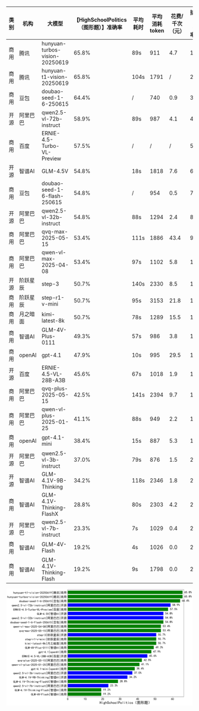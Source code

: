 
|类别|机构|大模型|【HighSchoolPolitics（图形题）】准确率|平均耗时|平均消耗token|花费/千次（元）|排名（准确率）|
|---|---|-----|-------------------|-------|-----------|-----------|-----------|
|商用|腾讯|hunyuan-turbos-vision-20250619|65.8%|89s|911|4.7|1|
|商用|腾讯|hunyuan-t1-vision-20250619|65.8%|104s|1791|/|2|
|商用|豆包|doubao-seed-1-6-250615|64.4%|/|740|0.9|3|
|开源|阿里巴巴|qwen2.5-vl-72b-instruct|58.9%|89s|987|4.1|4|
|商用|百度|ERNIE-4.5-Turbo-VL-Preview|57.5%|/|/|/|5|
|开源|智谱AI|GLM-4.5V|54.8%|18s|1818|7.6|6|
|商用|豆包|doubao-seed-1-6-flash-250615|54.8%|/|954|0.5|7|
|开源|阿里巴巴|qwen2.5-vl-32b-instruct|54.8%|88s|1294|2.4|8|
|商用|阿里巴巴|qvq-max-2025-05-15|53.4%|111s|1886|43.4|9|
|商用|阿里巴巴|qwen-vl-max-2025-04-08|53.4%|97s|1102|5.8|10|
|开源|阶跃星辰|step-3|50.7%|140s|2330|8.5|11|
|商用|阶跃星辰|step-r1-v-mini|50.7%|95s|3153|21.8|12|
|商用|月之暗面|kimi-latest-8k|50.7%|78s|1289|15.5|13|
|商用|智谱AI|GLM-4V-Plus-0111|49.3%|57s|986|3.8|14|
|商用|openAI|gpt-4.1|47.9%|10s|995|29.5|15|
|开源|百度|ERNIE-4.5-VL-28B-A3B|45.6%|67s|1018|1.9|16|
|商用|阿里巴巴|qvq-plus-2025-05-15|42.5%|141s|2394|9.7|17|
|商用|阿里巴巴|qwen-vl-plus-2025-01-25|41.1%|88s|949|2.2|18|
|商用|openAI|gpt-4.1-mini|38.4%|15s|887|5.3|19|
|开源|阿里巴巴|qwen2.5-vl-3b-instruct|37.0%|79s|876|1.5|20|
|开源|智谱AI|GLM-4.1V-9B-Thinking|34.2%|118s|2346|1.8|21|
|商用|智谱AI|GLM-4.1V-Thinking-FlashX|28.8%|80s|2303|4.2|22|
|开源|阿里巴巴|qwen2.5-vl-7b-instruct|23.3%|7s|1029|0.4|23|
|商用|智谱AI|GLM-4V-Flash|19.2%|4s|1026|0.0|24|
|商用|智谱AI|GLM-4.1V-Thinking-Flash|19.2%|9s|1798|0.0|25|


![lin](../pic/HighSchoolPolitics（图形题）.png)
